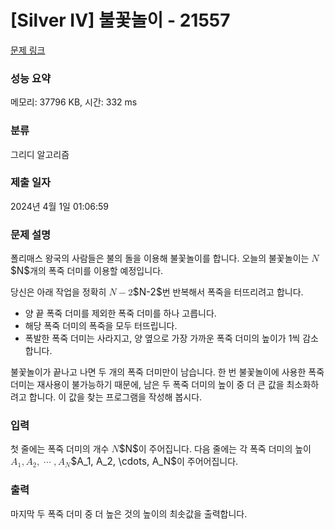 # [Silver IV] 불꽃놀이 - 21557 

[문제 링크](https://www.acmicpc.net/problem/21557) 

### 성능 요약

메모리: 37796 KB, 시간: 332 ms

### 분류

그리디 알고리즘

### 제출 일자

2024년 4월 1일 01:06:59

### 문제 설명

<p>폴리매스 왕국의 사람들은 불의 돌을 이용해 불꽃놀이를 합니다. 오늘의 불꽃놀이는 <mjx-container class="MathJax" jax="CHTML" style="font-size: 109%; position: relative;"><mjx-math class="MJX-TEX" aria-hidden="true"><mjx-mi class="mjx-i"><mjx-c class="mjx-c1D441 TEX-I"></mjx-c></mjx-mi></mjx-math><mjx-assistive-mml unselectable="on" display="inline"><math xmlns="http://www.w3.org/1998/Math/MathML"><mi>N</mi></math></mjx-assistive-mml><span aria-hidden="true" class="no-mathjax mjx-copytext">$N$</span></mjx-container>개의 폭죽 더미를 이용할 예정입니다.</p>

<p>당신은 아래 작업을 정확히 <mjx-container class="MathJax" jax="CHTML" style="font-size: 109%; position: relative;"><mjx-math class="MJX-TEX" aria-hidden="true"><mjx-mi class="mjx-i"><mjx-c class="mjx-c1D441 TEX-I"></mjx-c></mjx-mi><mjx-mo class="mjx-n" space="3"><mjx-c class="mjx-c2212"></mjx-c></mjx-mo><mjx-mn class="mjx-n" space="3"><mjx-c class="mjx-c32"></mjx-c></mjx-mn></mjx-math><mjx-assistive-mml unselectable="on" display="inline"><math xmlns="http://www.w3.org/1998/Math/MathML"><mi>N</mi><mo>−</mo><mn>2</mn></math></mjx-assistive-mml><span aria-hidden="true" class="no-mathjax mjx-copytext">$N-2$</span></mjx-container>번 반복해서 폭죽을 터뜨리려고 합니다.</p>

<ul>
	<li>양 끝 폭죽 더미를 제외한 폭죽 더미를 하나 고릅니다.</li>
	<li>해당 폭죽 더미의 폭죽을 모두 터뜨립니다.</li>
	<li>폭발한 폭죽 더미는 사라지고, 양 옆으로 가장 가까운 폭죽 더미의 높이가 1씩 감소합니다.</li>
</ul>

<p>불꽃놀이가 끝나고 나면 두 개의 폭죽 더미만이 남습니다. 한 번 불꽃놀이에 사용한 폭죽 더미는 재사용이 불가능하기 때문에, 남은 두 폭죽 더미의 높이 중 더 큰 값을 최소화하려고 합니다. 이 값을 찾는 프로그램을 작성해 봅시다.</p>

### 입력 

 <p>첫 줄에는 폭죽 더미의 개수 <mjx-container class="MathJax" jax="CHTML" style="font-size: 109%; position: relative;"><mjx-math class="MJX-TEX" aria-hidden="true"><mjx-mi class="mjx-i"><mjx-c class="mjx-c1D441 TEX-I"></mjx-c></mjx-mi></mjx-math><mjx-assistive-mml unselectable="on" display="inline"><math xmlns="http://www.w3.org/1998/Math/MathML"><mi>N</mi></math></mjx-assistive-mml><span aria-hidden="true" class="no-mathjax mjx-copytext">$N$</span></mjx-container>이 주어집니다. 다음 줄에는 각 폭죽 더미의 높이 <mjx-container class="MathJax" jax="CHTML" style="font-size: 109%; position: relative;"><mjx-math class="MJX-TEX" aria-hidden="true"><mjx-msub><mjx-mi class="mjx-i"><mjx-c class="mjx-c1D434 TEX-I"></mjx-c></mjx-mi><mjx-script style="vertical-align: -0.15em;"><mjx-mn class="mjx-n" size="s"><mjx-c class="mjx-c31"></mjx-c></mjx-mn></mjx-script></mjx-msub><mjx-mo class="mjx-n"><mjx-c class="mjx-c2C"></mjx-c></mjx-mo><mjx-msub space="2"><mjx-mi class="mjx-i"><mjx-c class="mjx-c1D434 TEX-I"></mjx-c></mjx-mi><mjx-script style="vertical-align: -0.15em;"><mjx-mn class="mjx-n" size="s"><mjx-c class="mjx-c32"></mjx-c></mjx-mn></mjx-script></mjx-msub><mjx-mo class="mjx-n"><mjx-c class="mjx-c2C"></mjx-c></mjx-mo><mjx-mo class="mjx-n" space="2"><mjx-c class="mjx-c22EF"></mjx-c></mjx-mo><mjx-mo class="mjx-n" space="2"><mjx-c class="mjx-c2C"></mjx-c></mjx-mo><mjx-msub space="2"><mjx-mi class="mjx-i"><mjx-c class="mjx-c1D434 TEX-I"></mjx-c></mjx-mi><mjx-script style="vertical-align: -0.15em;"><mjx-mi class="mjx-i" size="s"><mjx-c class="mjx-c1D441 TEX-I"></mjx-c></mjx-mi></mjx-script></mjx-msub></mjx-math><mjx-assistive-mml unselectable="on" display="inline"><math xmlns="http://www.w3.org/1998/Math/MathML"><msub><mi>A</mi><mn>1</mn></msub><mo>,</mo><msub><mi>A</mi><mn>2</mn></msub><mo>,</mo><mo>⋯</mo><mo>,</mo><msub><mi>A</mi><mi>N</mi></msub></math></mjx-assistive-mml><span aria-hidden="true" class="no-mathjax mjx-copytext">$A_1, A_2, \cdots, A_N$</span></mjx-container>이 주어어집니다.</p>

### 출력 

 <p>마지막 두 폭죽 더미 중 더 높은 것의 높이의 최솟값을 출력합니다.</p>

